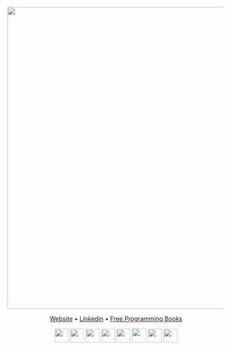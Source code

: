 <p align="center">
   <img src="https://github.com/Awuzi/Awuzi/raw/master/bio.gif" width="700"/>
</p>
<p align="center">
   <a href="https://yahia-lamri.fr/">Website</a> •
   <a href="https://www.linkedin.com/in/yahia-lamri/">Linkedin</a> •
   <a href="https://goalkicker.com/">Free Programming Books</a>
</p>


 <p align="center">
   <img height="32" width="32" src="https://cdn.jsdelivr.net/npm/simple-icons@v3/icons/node-dot-js.svg" />  
   <img height="32" width="32" src="https://cdn.jsdelivr.net/npm/simple-icons@v3/icons/angular.svg" />  
   <img height="32" width="32" src="https://cdn.jsdelivr.net/npm/simple-icons@v3/icons/npm.svg" />  
   <img height="32" width="32" src="https://cdn.jsdelivr.net/npm/simple-icons@v3/icons/mongodb.svg" /> 
   <img height="32" width="32" src="https://cdn.jsdelivr.net/npm/simple-icons@v3/icons/symfony.svg" />  
   <img height="33" width="33" src="https://cdn.jsdelivr.net/npm/simple-icons@v3/icons/mysql.svg" /> 
   <img height="32" width="32" src="https://cdn.jsdelivr.net/npm/simple-icons@v3/icons/html5.svg" />  
   <img height="32" width="32" src="https://cdn.jsdelivr.net/npm/simple-icons@v3/icons/css3.svg" />  
</p>

